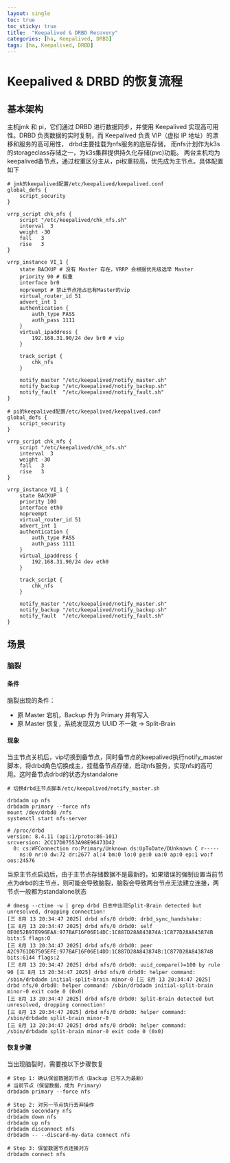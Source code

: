 ```yaml
---
layout: single
toc: true
toc_sticky: true
title:  "Keepalived & DRBD Recovery"
categories: [ha, Keepalived, DRBD]
tags: [ha, Keepalived, DRBD]
---
```


# Keepalived & DRBD 的恢复流程
## 基本架构
主机jmk 和 pi，它们通过 DRBD 进行数据同步，并使用 Keepalived 实现高可用性。DRBD 负责数据的实时复制，而 Keepalived 负责 VIP（虚拟 IP 地址）的漂移和服务的高可用性， drbd主要挂载为nfs服务的底层存储， 而nfs计划作为k3s的storageclass存储之一，为k3s集群提供持久化存储(pvc)功能。
两台主机均为keepalived备节点，通过权重区分主从，pi权重较高，优先成为主节点。具体配置如下
```
# jmk的keepalived配置/etc/keepalived/keepalived.conf
global_defs {
    script_security
}

vrrp_script chk_nfs {
    script "/etc/keepalived/chk_nfs.sh"
    interval  3
    weight -30
    fall   3
    rise   3
}

vrrp_instance VI_1 {
    state BACKUP # 没有 Master 存在，VRRP 会根据优先级选举 Master
    priority 90 # 权重
    interface br0
    nopreempt # 禁止节点抢占已有Master的vip
    virtual_router_id 51
    advert_int 1
    authentication {
        auth_type PASS
        auth_pass 1111
    }
    virtual_ipaddress {
        192.168.31.90/24 dev br0 # vip
    }

    track_script {
        chk_nfs
    }

    notify_master "/etc/keepalived/notify_master.sh"
    notify_backup "/etc/keepalived/notify_backup.sh"
    notify_fault  "/etc/keepalived/notify_fault.sh"
}
``` 
```
# pi的keepalived配置/etc/keepalived/keepalived.conf
global_defs {
    script_security
}

vrrp_script chk_nfs {
    script "/etc/keepalived/chk_nfs.sh"
    interval  3
    weight -30
    fall   3
    rise   3
}

vrrp_instance VI_1 {
    state BACKUP
    priority 100
    interface eth0
    nopreempt
    virtual_router_id 51
    advert_int 1
    authentication {
        auth_type PASS
        auth_pass 1111
    }
    virtual_ipaddress {
        192.168.31.90/24 dev eth0
    }

    track_script {
        chk_nfs
    }

    notify_master "/etc/keepalived/notify_master.sh"
    notify_backup "/etc/keepalived/notify_backup.sh"
    notify_fault  "/etc/keepalived/notify_fault.sh"
}
```
## 场景
### 脑裂
#### 条件
脑裂出现的条件：
* 原 Master 宕机，Backup 升为 Primary 并有写入
* 原 Master 恢复，系统发现双方 UUID 不一致 → Split-Brain
#### 现象
当主节点关机后，vip切换到备节点，同时备节点的keepalived执行notify_master脚本，将drbd角色切换成主，挂载备节点存储，启动nfs服务，实现nfs的高可用。这时备节点drbd的状态为standalone
``` 
# 切换drbd主节点脚本/etc/keepalived/notify_master.sh

drbdadm up nfs
drbdadm primary --force nfs
mount /dev/drbd0 /nfs
systemctl start nfs-server
``` 
```
# /proc/drbd
version: 8.4.11 (api:1/proto:86-101)
srcversion: 2CC17D07553A98E96473D42
  0: cs:WFConnection ro:Primary/Unknown ds:UpToDate/DUnknown C r-----
    ns:0 nr:0 dw:72 dr:2677 al:4 bm:0 lo:0 pe:0 ua:0 ap:0 ep:1 wo:f oos:24576

```

当原主节点启动后，由于主节点存储数据不是最新的，如果错误的强制设置当前节点为drbd的主节点，则可能会导致脑裂，脑裂会导致两台节点无法建立连接，两节点一般都为standalone状态
```
# dmesg --ctime -w | grep drbd 日志中出现Split-Brain detected but unresolved, dropping connection!
[三 8月 13 20:34:47 2025] drbd nfs/0 drbd0: drbd_sync_handshake: 
[三 8月 13 20:34:47 2025] drbd nfs/0 drbd0: self 0E0052B97E996EAA:977BAF16F06E14DC:1C887D28A843874A:1C877D28A843874B bits:5 flags:0 
[三 8月 13 20:34:47 2025] drbd nfs/0 drbd0: peer A2C9761DB7505EFE:977BAF16F06E14DD:1C887D28A843874B:1C877D28A843874B bits:6144 flags:2 
[三 8月 13 20:34:47 2025] drbd nfs/0 drbd0: uuid_compare()=100 by rule 90 [三 8月 13 20:34:47 2025] drbd nfs/0 drbd0: helper command: /sbin/drbdadm initial-split-brain minor-0 [三 8月 13 20:34:47 2025] drbd nfs/0 drbd0: helper command: /sbin/drbdadm initial-split-brain minor-0 exit code 0 (0x0) 
[三 8月 13 20:34:47 2025] drbd nfs/0 drbd0: Split-Brain detected but unresolved, dropping connection! 
[三 8月 13 20:34:47 2025] drbd nfs/0 drbd0: helper command: /sbin/drbdadm split-brain minor-0 
[三 8月 13 20:34:47 2025] drbd nfs/0 drbd0: helper command: /sbin/drbdadm split-brain minor-0 exit code 0 (0x0)
```

#### 恢复步骤
当出现脑裂时，需要按以下步骤恢复
```
# Step 1: 确认保留数据的节点（Backup 已写入为最新）
# 当前节点（保留数据，成为 Primary）
drbdadm primary --force nfs

# Step 2: 对另一节点执行丢弃操作
drbdadm secondary nfs
drbdadm down nfs
drbdadm up nfs
drbdadm disconnect nfs
drbdadm -- --discard-my-data connect nfs

# Step 3: 保留数据节点连接对方
drbdadm connect nfs
```